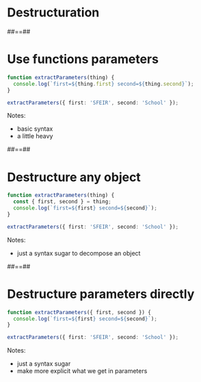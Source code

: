 <!-- .slide: class="transition" -->

# Destructuration

##==##

<!-- .slide: class="with-code" -->

# Use functions parameters

```TypeScript
function extractParameters(thing) {
  console.log(`first=${thing.first} second=${thing.second}`);
}

extractParameters({ first: 'SFEIR', second: 'School' });
```

<!-- .element: class="big-code" -->

Notes:

- basic syntax
- a little heavy

##==##

<!-- .slide: class="with-code" -->

# Destructure any object

```TypeScript
function extractParameters(thing) {
  const { first, second } = thing;
  console.log(`first=${first} second=${second}`);
}

extractParameters({ first: 'SFEIR', second: 'School' });
```

<!-- .element: class="big-code" -->

Notes:

- just a syntax sugar to decompose an object

##==##

<!-- .slide: class="with-code" -->

# Destructure parameters directly

```TypeScript
function extractParameters({ first, second }) {
  console.log(`first=${first} second=${second}`);
}

extractParameters({ first: 'SFEIR', second: 'School' });
```

<!-- .element: class="big-code" -->

Notes:

- just a syntax sugar
- make more explicit what we get in parameters
